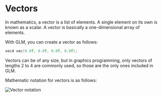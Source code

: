 # Vectors

In mathematics, a vector is a list of elements. A single element on its own is known as a scalar. A vector is basically a one-dimensional array of elements.

With GLM, you can create a vector as follows:

```c++
vec4 vec(0.0f, 0.0f, 0.0f, 0.0f);
```

Vectors can be of any size, but in graphics programming, only vectors of lengths 2 to 4 are commonly used, so those are the only ones included in GLM.

Mathematic notation for vectors is as follows:

![Vector notation](images/2-vector_notation.svg)
